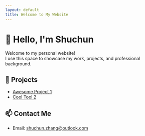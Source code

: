 ```yaml
---
layout: default
title: Welcome to My Website
---
```


# 👋 Hello, I'm Shuchun

Welcome to my personal website!  
I use this space to showcase my work, projects, and professional background.

## 🔧 Projects

- [Awesome Project 1](https://github.com/yourusername/project1)
- [Cool Tool 2](https://github.com/yourusername/tool2)

## 📫 Contact Me

- Email: [shuchun.zhang@outlook.com](mailto:chun.zhang@outlook.com)
